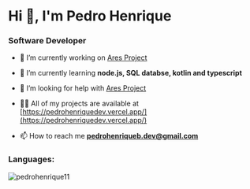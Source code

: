 <h1 align="left">Hi 👋, I'm Pedro Henrique</h1>
<h3 align="left">Software Developer</h3>

- 🔭 I’m currently working on [Ares Project](https://github.com/pedrohenrique11/Ares-POC)

- 🌱 I’m currently learning **node.js, SQL databse, kotlin and typescript**

- 🤝 I’m looking for help with [Ares Project](https://github.com/pedrohenrique11/Ares-POC)

- 👨‍💻 All of my projects are available at [https://pedrohenriquedev.vercel.app/](https://pedrohenriquedev.vercel.app/)

- 📫 How to reach me **pedrohenriqueb.dev@gmail.com**

<h3 align="left">Languages:</h3>
<p><img align="center" src="https://github-readme-stats.vercel.app/api/top-langs?username=pedrohenrique11&show_icons=true&locale=en&layout=compact" alt="pedrohenrique11" /></p>
